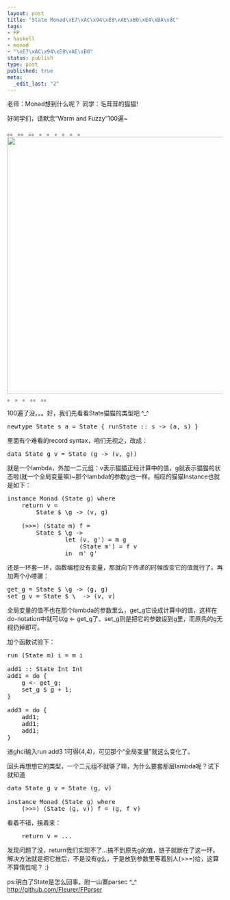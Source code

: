 ```yaml
--- 
layout: post
title: "State Monad\xE7\xAC\x94\xE8\xAE\xB0\xE4\xBA\x8C"
tags: 
- FP
- haskell
- monad
- "\xE7\xAC\x94\xE8\xAE\xB0"
status: publish
type: post
published: true
meta: 
  _edit_last: "2"
---
```

老师：Monad想到什么呢？
同学：毛茸茸的猫猫!

好同学们，请默念“Warm and Fuzzy”100遍~

。。
。。
。。
。
。
。
。
。
。
<a href="http://www.fleurer-lee.com/wp-content/uploads/2010/03/p_large_Pg4a_4600000102612d0c.jpg"><img src="http://www.fleurer-lee.com/wp-content/uploads/2010/03/p_large_Pg4a_4600000102612d0c-300x225.jpg" alt="" title="p_large_Pg4a_4600000102612d0c" width="600" class="alignnone size-medium wp-image-645756" /></a>
。
。
。
。。
。。

100遍了没。。。好，我们先看看State猫猫的类型吧 ^_^

<pre lang="haskell">
newtype State s a = State { runState :: s -> (a, s) }
</pre>

里面有个难看的record syntax，咱们无视之，改成：

<pre lang="haskell">
data State g v = State (g -> (v, g))
</pre>

就是一个lambda，外加一二元组：v表示猫猫正经计算中的值，g就表示猫猫的状态啦(就一个全局变量嘛)~那个lambda的参数g也一样。相应的猫猫Instance也就是如下：

<pre lang="haskell">
instance Monad (State g) where
    return v = 
        State $ \g -> (v, g)

    (>>=) (State m) f = 
        State $ \g -> 
                let (v, g') = m g
                    (State m') = f v
                in  m' g'
</pre>                

还是一环套一环，函数编程没有变量，那就向下传递的时候改变它的值就行了。再加两个小喽骡：

<pre lang="haskell">
get_g = State $ \g -> (g, g)
set_g v = State $ \_ -> (v, v)
</pre>

全局变量的值不也在那个lambda的参数里么，get_g它设成计算中的值，这样在do-notation中就可以g <- get_g了。set_g则是把它的参数设到g里，而原先的g无视扔掉即可。

加个函数试验下：

<pre lang="haskell">
run (State m) i = m i 

add1 :: State Int Int
add1 = do {
    g <- get_g;
    set_g $ g + 1;
}

add3 = do {
    add1;
    add1;
    add1;
}
</pre>

进ghci输入run add3 1可得(4,4)，可见那个“全局变量”就这么变化了。

回头再想想它的类型，一个二元组不就够了嘛，为什么要套那层lambda呢？试下就知道

<pre lang="haskell">
data State g v = State (g, v) 

instance Monad (State g) where
    (>>=) (State (g, v)) f = (g, f v)
</pre>

看着不错，接着来：

<pre lang="haskell">
    return v = ...
</pre>   

发现问题了没，return我们实现不了...搞不到原先g的值，链子就断在了这一环。解决方法就是把它推后，不是没有g么，于是放到参数里等着别人(>>=)给，这算不算惰性呢？ :)

ps:明白了State是怎么回事，附一山寨parsec ^_^ <a href="http://github.com/Fleurer/FParser">http://github.com/Fleurer/FParser</a>
